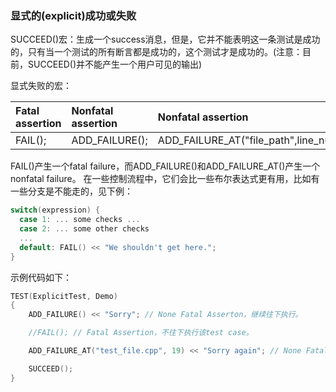 ### 显式的(explicit)成功或失败

SUCCEED()宏：生成一个success消息，但是，它并不能表明这一条测试是成功的，只有当一个测试的所有断言都是成功的，这个测试才是成功的。(注意：目前，SUCCEED()并不能产生一个用户可见的输出)

显式失败的宏：

| **Fatal assertion** | **Nonfatal assertion** | **Nonfatal assertion**                  |
| :------------------ | :--------------------- | :-------------------------------------- |
| FAIL();             | ADD_FAILURE();         | ADD_FAILURE_AT("file_path",line_number);|

FAIL()产生一个fatal failure，而ADD_FAILURE()和ADD_FAILURE_AT()产生一个nonfatal failure。 在一些控制流程中，它们会比一些布尔表达式更有用，比如有一些分支是不能走的，见下例：

```cpp
switch(expression) {
  case 1: ... some checks ...
  case 2: ... some other checks
  ...
  default: FAIL() << "We shouldn't get here.";
}
```

示例代码如下：

```cpp
TEST(ExplicitTest, Demo)
{
    ADD_FAILURE() << "Sorry"; // None Fatal Asserton，继续往下执行。

    //FAIL(); // Fatal Assertion，不往下执行该test case。

    ADD_FAILURE_AT("test_file.cpp", 19) << "Sorry again"; // None Fatal Asserton，继续往下执行。

    SUCCEED();
}
```

